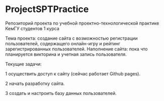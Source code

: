 # ProjectSPTPractice

Репозиторий проекта по учебной проектно-технологической практике КемГУ студентов 1 курса

  Тема проекта: создание сайта с возможностью регистрации пользователей, содержащего онлайн-игру и рейтинг зарегистрированных пользователей.
  Наполнение сайта: пока что планируется викторина и учетная запись пользователя.

Текущие задачи:

  1 осуществить доступ к сайту (сейчас работает Github pages).

  2 начать разработку сайта.

  3 создать и настроить базу данных пользователей.
